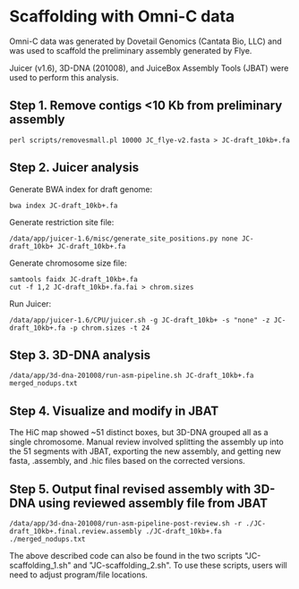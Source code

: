 # Scaffolding with Omni-C data
  
Omni-C data was generated by Dovetail Genomics (Cantata Bio, LLC) and was used to scaffold the preliminary assembly generated by Flye.  
  
Juicer (v1.6), 3D-DNA (201008), and JuiceBox Assembly Tools (JBAT) were used to perform this analysis.  
  
## Step 1. Remove contigs <10 Kb from preliminary assembly
```
perl scripts/removesmall.pl 10000 JC_flye-v2.fasta > JC-draft_10kb+.fa
```
  
## Step 2. Juicer analysis  
Generate BWA index for draft genome:
```
bwa index JC-draft_10kb+.fa
```
  
Generate restriction site file:
```
/data/app/juicer-1.6/misc/generate_site_positions.py none JC-draft_10kb+ JC-draft_10kb+.fa
```
  
Generate chromosome size file:
```
samtools faidx JC-draft_10kb+.fa
cut -f 1,2 JC-draft_10kb+.fa.fai > chrom.sizes
```
  
Run Juicer:
```
/data/app/juicer-1.6/CPU/juicer.sh -g JC-draft_10kb+ -s "none" -z JC-draft_10kb+.fa -p chrom.sizes -t 24
```
  
## Step 3. 3D-DNA analysis
```
/data/app/3d-dna-201008/run-asm-pipeline.sh JC-draft_10kb+.fa merged_nodups.txt
```
  
## Step 4. Visualize and modify in JBAT
The HiC map showed ~51 distinct boxes, but 3D-DNA grouped all as a single chromosome. Manual review involved splitting the assembly up into the 51 segments with JBAT, exporting the new assembly, and getting new fasta, .assembly, and .hic files based on the corrected versions.  
  
## Step 5. Output final revised assembly with 3D-DNA using reviewed assembly file from JBAT
```
/data/app/3d-dna-201008/run-asm-pipeline-post-review.sh -r ./JC-draft_10kb+.final.review.assembly ./JC-draft_10kb+.fa ./merged_nodups.txt
```
  
  
  
The above described code can also be found in the two scripts "JC-scaffolding_1.sh" and "JC-scaffolding_2.sh". To use these scripts, users will need to adjust program/file locations. 
